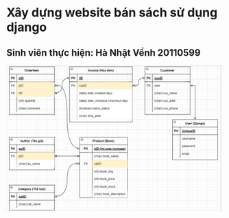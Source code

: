 <h1> Xây dựng website bán sách sử dụng django </h1>
<h2> Sinh viên thực hiện: Hà Nhật Vềnh 20110599</h2>

<img src="ERD-bookstore.png" alt="ERD-bookstore">
